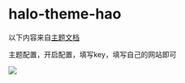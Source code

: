 # halo-theme-hao

以下内容来自[主题文档](https://docs.liuzhihang.com/docs/guide/article.html)

主题配置，开启配置，填写key，填写自己的网站即可

![](https://p.zhheo.com/JU8LNq20990881693376409435.png!blogimg)